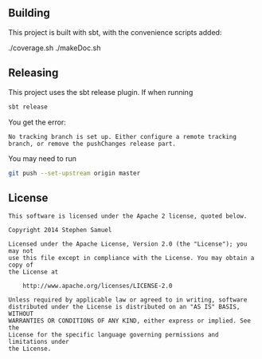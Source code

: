## Building

This project is built with sbt, with the convenience scripts added:

./coverage.sh
./makeDoc.sh

## Releasing

This project uses the sbt release plugin. If when running
```scala
sbt release
```

You get the error:
```
No tracking branch is set up. Either configure a remote tracking branch, or remove the pushChanges release part.
``` 

You may need to run 
```bash
git push --set-upstream origin master
```

## License
```
This software is licensed under the Apache 2 license, quoted below.

Copyright 2014 Stephen Samuel

Licensed under the Apache License, Version 2.0 (the "License"); you may not
use this file except in compliance with the License. You may obtain a copy of
the License at

    http://www.apache.org/licenses/LICENSE-2.0

Unless required by applicable law or agreed to in writing, software
distributed under the License is distributed on an "AS IS" BASIS, WITHOUT
WARRANTIES OR CONDITIONS OF ANY KIND, either express or implied. See the
License for the specific language governing permissions and limitations under
the License.
```
